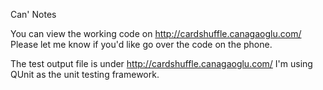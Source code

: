 Can' Notes

You can view the working code on http://cardshuffle.canagaoglu.com/ 
Please let me know if you'd like go over the code on the phone.


The test output file is under http://cardshuffle.canagaoglu.com/ I'm using QUnit as the unit testing framework.